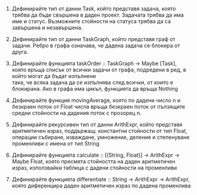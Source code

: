 1. Дефинирайте тип от данни Task, който представя задача, която трябва да бъде свършена в даден проект. Задачата трябва да има име и статус. Възможните стойности на     статуса трябва да са завършена и незавършена.

2. Дефинирайте тип от данни TaskGraph, който представя граф от задачи. Ребро в графа означава, че дадена задача се блокира от друга.

3. Дефинирайте функцията taskOrder :: TaskGraph -> Maybe [Task], която връща списък от всички задачи от графа, подредени в ред, в който могат да бъдат изпълнени     
   така, че всяка задача да се изпълнява след всички, от които е блокирана. Ако в графа има цикъл, функцията да връща Nothing

4. Дефинирайте функция movingAverage, която по дадени число n и безкраен поток от Float числа връща безкраен поток от пълзящите средни стойности на дадения поток с 
   прозорец n.

5. Дефинирайте рекурсивен тип от данни ArithExpr, който представя аритметичен израз, поддържащ:
   константни стойности от тип Float, операции събиране, изваждане, умножение, деление и степенуване
   променливи с имена от тип String

6. Дефинирайте функцията calculate :: [(String, Float)] -> ArithExpr -> Maybe Float, която пресмята стойността на даден аритметичен израз, използвайки таблица с 
   дадени стойности на променливи

7. Дефинирайте функцията differentiate :: String -> ArithExpr -> ArithExpr, която диференцира даден аритметичен израз по дадена променлива
